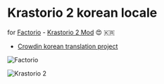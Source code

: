 # Krastorio 2 korean locale

for [Factorio](https://www.factorio.com/) - [Krastorio 2 Mod](https://mods.factorio.com/mod/Krastorio) :heart_eyes:	:kr:

* [Crowdin korean translation project](https://crowdin.com/project/krastorio-2/ko)

![Factorio](https://factorio.com/static/img/factorio-logo.png)

![Krastorio 2](https://i.ibb.co/LvqJccJ/K2.png)
